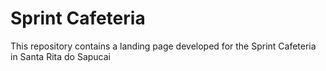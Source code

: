 # Sprint Cafeteria

This repository contains a landing page developed for the Sprint Cafeteria in Santa Rita do Sapucai
